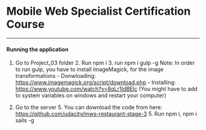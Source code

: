 # Mobile Web Specialist Certification Course
---

#### Running the application

1. Go to Project_03 folder
    2. Run npm i
    3. run npm i gulp -g
    Note: In order to run gulp, you have to install imageMagick, for the image transformations
        - Donwloading: https://www.imagemagick.org/script/download.php
        - Installing:  https://www.youtube.com/watch?v=8qLr1IdBElc
        (You might have to add to system variables on windows and restart your computer)

4. Go to the server
    5. You can download the code from here: https://github.com/udacity/mws-restaurant-stage-3
    5. Run npm i,  npm i sails -g

    





